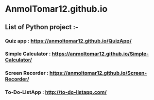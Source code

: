 # AnmolTomar12.github.io
## List of Python project :-
 ### Quiz app : https://anmoltomar12.github.io/QuizApp/
 ### Simple Calculator : https://anmoltomar12.github.io/Simple-Calculator/
 ### Screen Recorder : https://anmoltomar12.github.io/Screen-Recorder/
 ### To-Do-ListApp  : http://to-do-listapp.com/
